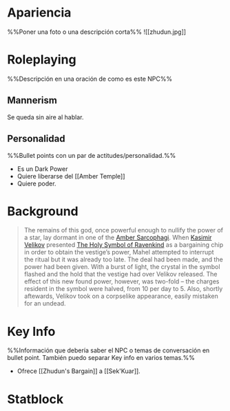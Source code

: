 # Apariencia
%%Poner una foto o una descripción corta%%
![[zhudun.jpg]]
# Roleplaying
%%Descripción en una oración de como es este NPC%%
## Mannerism
Se queda sin aire al hablar.
## Personalidad
%%Bullet points con un par de actitudes/personalidad.%%
- Es un Dark Power
- Quiere liberarse del [[Amber Temple]]
- Quiere poder.
# Background
>The remains of this god, once powerful enough to nullify the power of a star, lay dormant in one of the [Amber Sarcophagi](https://curseofstrahd-matt.obsidianportal.com/wikis/amber-sarcophagi). When [Kasimir Velikov](https://curseofstrahd-matt.obsidianportal.com/characters/kasimir-velikov) presented [The Holy Symbol of Ravenkind](https://curseofstrahd-matt.obsidianportal.com/wikis/the-holy-symbol-of-ravenkind) as a bargaining chip in order to obtain the vestige’s power, Mahel attempted to interrupt the ritual but it was already too late. The deal had been made, and the power had been given. With a burst of light, the crystal in the symbol flashed and the hold that the vestige had over Velikov released. The effect of this new found power, however, was two-fold – the charges resident in the symbol were halved, from 10 per day to 5. Also, shortly aftewards, Velikov took on a corpselike appearance, easily mistaken for an undead.


# Key Info
%%Información que debería saber el NPC o temas de conversación en bullet point. También puedo separar Key info en varios temas.%%
- Ofrece [[Zhudun's Bargain]] a [[Sek'Kuar]].

# Statblock
